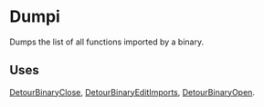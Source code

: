 Dumpi
=====

Dumps the list of all functions imported by a binary.

Uses
----

[DetourBinaryClose](DetourBinaryClose),
[DetourBinaryEditImports](DetourBinaryEditImports),
[DetourBinaryOpen](DetourBinaryOpen).
